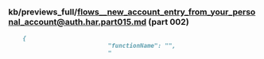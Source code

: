 ### kb/previews_full/flows__new_account_entry_from_your_personal_account@auth.har.part015.md (part 002)

```md
    {
                            "functionName": "",
                            "
```

```
